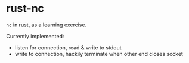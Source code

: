 # rust-nc

`nc` in rust, as a learning exercise.

Currently implemented:

* listen for connection, read & write to stdout
* write to connection, hackily terminate when other end closes socket
